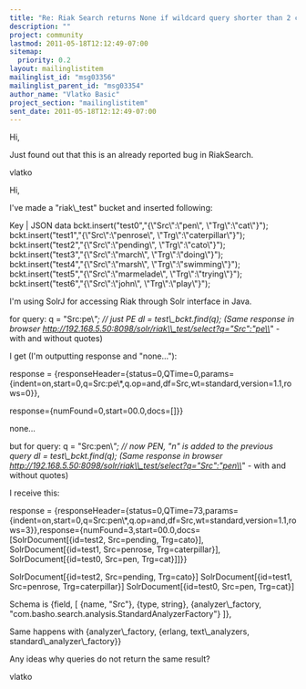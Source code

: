 ```yaml
---
title: "Re: Riak Search returns None if wildcard query shorter than 2 chars"
description: ""
project: community
lastmod: 2011-05-18T12:12:49-07:00
sitemap:
  priority: 0.2
layout: mailinglistitem
mailinglist_id: "msg03356"
mailinglist_parent_id: "msg03354"
author_name: "Vlatko Basic"
project_section: "mailinglistitem"
sent_date: 2011-05-18T12:12:49-07:00
---
```


Hi,

Just found out that this is an already reported bug in RiakSearch.

vlatko


Hi,

I've made a "riak\\_test" bucket and inserted following:

Key | JSON data
bckt.insert("test0","{\\"Src\\":\\"pen\\", \\"Trg\\":\\"cat\\"}");
bckt.insert("test1","{\\"Src\\":\\"penrose\\", \\"Trg\\":\\"caterpillar\\"}");
bckt.insert("test2","{\\"Src\\":\\"pending\\", \\"Trg\\":\\"cato\\"}");
bckt.insert("test3","{\\"Src\\":\\"march\\", \\"Trg\\":\\"doing\\"}");
bckt.insert("test4","{\\"Src\\":\\"marsh\\", \\"Trg\\":\\"swimming\\"}");
bckt.insert("test5","{\\"Src\\":\\"marmelade\\", \\"Trg\\":\\"trying\\"}");
bckt.insert("test6","{\\"Src\\":\\"john\\", \\"Trg\\":\\"play\\"}");

I'm using SolrJ for accessing Riak through Solr interface in Java.

for query:
q = "Src:pe\\*"; // just PE
dl = test\\_bckt.find(q);
(Same response in browser
http://192.168.5.50:8098/solr/riak\\_test/select?q="Src":"pe\\*" - with and without
quotes)

I get (I'm outputting response and "none..."):

response =
{responseHeader={status=0,QTime=0,params={indent=on,start=0,q=Src:pe\\*,q.op=and,df=Src,wt=standard,version=1.1,rows=0}},

response={numFound=0,start=00.0,docs=[]}}

none...

but for query:
q = "Src:pen\\*"; // now PEN, "n" is added to the previous query
dl = test\\_bckt.find(q);
(Same response in browser
http://192.168.5.50:8098/solr/riak\\_test/select?q="Src":"pen\\*" - with and without
quotes)

I receive this:

response =
{responseHeader={status=0,QTime=73,params={indent=on,start=0,q=Src:pen\\*,q.op=and,df=Src,wt=standard,version=1.1,rows=3}},response={numFound=3,start=00.0,docs=[SolrDocument[{id=test2,
Src=pending, Trg=cato}], SolrDocument[{id=test1, Src=penrose, Trg=caterpillar}],
SolrDocument[{id=test0, Src=pen, Trg=cat}]]}}

SolrDocument[{id=test2, Src=pending, Trg=cato}]
SolrDocument[{id=test1, Src=penrose, Trg=caterpillar}]
SolrDocument[{id=test0, Src=pen, Trg=cat}]

Schema is
{field, [
{name, "Src"},
{type, string},
{analyzer\\_factory, "com.basho.search.analysis.StandardAnalyzerFactory"}
]},

Same happens with
{analyzer\\_factory, {erlang, text\\_analyzers, standard\\_analyzer\\_factory}}


Any ideas why queries do not return the same result?


vlatko
